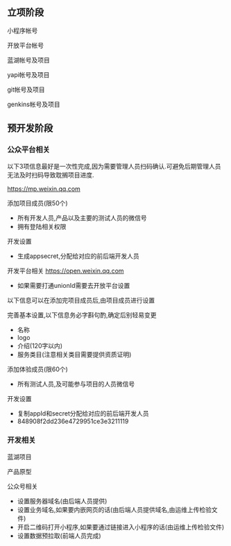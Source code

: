 ## 立项阶段

小程序帐号

开放平台帐号

蓝湖帐号及项目

yapi帐号及项目

git帐号及项目

genkins帐号及项目

## 预开发阶段

### 公众平台相关

以下3项信息最好是一次性完成,因为需要管理人员扫码确认.可避免后期管理人员无法及时扫码导致耽搁项目进度.

https://mp.weixin.qq.com

添加项目成员(限50个)
- 所有开发人员,产品以及主要的测试人员的微信号
- 拥有登陆相关权限


开发设置
- 生成appsecret,分配给对应的前后端开发人员


开发平台相关 https://open.weixin.qq.com
- 如果需要打通unionId需要去开放平台设置

以下信息可以在添加完项目成员后,由项目成员进行设置

完善基本设置,以下信息务必字斟句酌,确定后别轻易变更
- 名称
- logo
- 介绍(120字以内)
- 服务类目(注意相关类目需要提供资质证明)

添加体验成员(限60个)
- 所有测试人员,及可能参与项目的人员微信号

开发设置
- 复制appId和secret分配给对应的前后端开发人员
- 848908f2dd236e4729951ce3e3211119


### 开发相关
蓝湖项目

产品原型

公众号相关
- 设置服务器域名(由后端人员提供)
- 设置业务域名,如果要内嵌网页的话(由后端人员提供域名,由运维上传检验文件)
- 开启二维码打开小程序,如果要通过链接进入小程序的话(由运维上传检验文件)
- 设置数据预拉取(前端人员完成)

